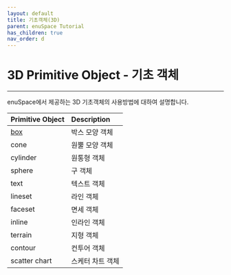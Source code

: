```yaml
---
layout: default
title: 기초객체(3D)
parent: enuSpace Tutorial
has_children: true
nav_order: d
---
```


# 3D Primitive Object - 기초 객체

---

enuSpace에서 제공하는 3D 기초객체의 사용방법에 대하여 설명합니다.

| Primitive Object | Description |
| :--- | :--- |
| [box](./enusappapi_enucreate3dbox.md)| 박스 모양 객체 |
| cone | 원뿔 모양 객체 |
| cylinder | 원통형 객체 |
| sphere | 구 객체 |
| text | 텍스트 객체 |
| lineset | 라인 객체 |
| faceset | 면세 객체 |
| inline | 인라인 객체 |
| terrain | 지형 객체 |
| contour | 컨투어 객체 |
| scatter chart | 스케터 차트 객체 |



